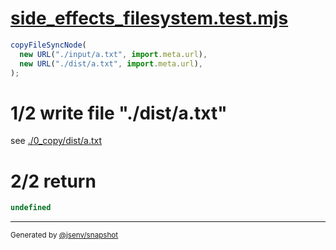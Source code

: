 # [side_effects_filesystem.test.mjs](../../side_effects_filesystem.test.mjs)

```js
copyFileSyncNode(
  new URL("./input/a.txt", import.meta.url),
  new URL("./dist/a.txt", import.meta.url),
);
```

# 1/2 write file "./dist/a.txt"

see [./0_copy/dist/a.txt](./0_copy/dist/a.txt)

# 2/2 return

```js
undefined
```

---

<sub>
  Generated by <a href="https://github.com/jsenv/core/tree/main/packages/independent/snapshot">@jsenv/snapshot</a>
</sub>
